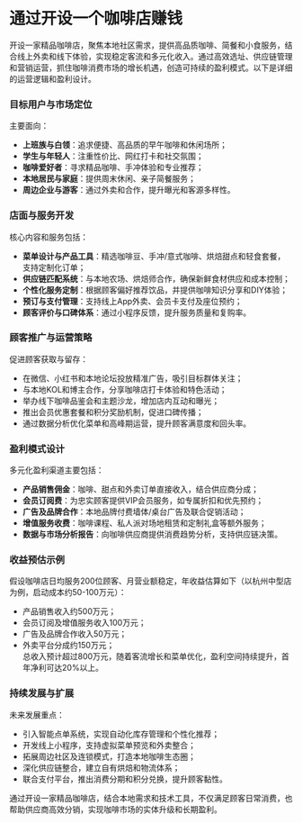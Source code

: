 # 通过开设一个咖啡店赚钱

开设一家精品咖啡店，聚焦本地社区需求，提供高品质咖啡、简餐和小食服务，结合线上外卖和线下体验，实现稳定客流和多元化收入。通过高效选址、供应链管理和营销运营，抓住咖啡消费市场的增长机遇，创造可持续的盈利模式。以下是详细的运营逻辑和盈利设计。

### 目标用户与市场定位  
主要面向：  
* **上班族与白领**：追求便捷、高品质的早午咖啡和休闲场所；  
* **学生与年轻人**：注重性价比、网红打卡和社交氛围；  
* **咖啡爱好者**：寻求精品咖啡、手冲体验和专业推荐；  
* **本地居民与家庭**：提供周末休闲、亲子简餐服务；  
* **周边企业与游客**：通过外卖和合作，提升曝光和客源多样性。

### 店面与服务开发  
核心内容和服务包括：  
* **菜单设计与产品工具**：精选咖啡豆、手冲/意式咖啡、烘焙甜点和轻食套餐，支持定制化订单；  
* **供应链匹配系统**：与本地农场、烘焙师合作，确保新鲜食材供应和成本控制；  
* **个性化服务定制**：根据顾客偏好推荐饮品，并提供咖啡知识分享和DIY体验；  
* **预订与支付管理**：支持线上App外卖、会员卡支付及座位预约；  
* **顾客评价与口碑体系**：通过小程序反馈，提升服务质量和复购率。

### 顾客推广与运营策略  
促进顾客获取与留存：  
* 在微信、小红书和本地论坛投放精准广告，吸引目标群体关注；  
* 与本地KOL和博主合作，分享咖啡店打卡体验和特色活动；  
* 举办线下咖啡品鉴会和主题沙龙，增加店内互动和曝光；  
* 推出会员优惠套餐和积分奖励机制，促进口碑传播；  
* 通过数据分析优化菜单和高峰期运营，提升顾客满意度和回头率。

### 盈利模式设计  
多元化盈利渠道主要包括：  
* **产品销售佣金**：咖啡、甜点和外卖订单直接收入，结合供应商分成；  
* **会员订阅费**：为忠实顾客提供VIP会员服务，如专属折扣和优先预约；  
* **广告及品牌合作**：本地品牌付费墙体/桌台广告及联合促销活动；  
* **增值服务收费**：咖啡课程、私人派对场地租赁和定制礼盒等额外服务；  
* **数据与市场分析报告**：向咖啡供应商提供消费趋势分析，支持供应链决策。

### 收益预估示例  
假设咖啡店日均服务200位顾客、月营业额稳定，年收益估算如下（以杭州中型店为例，启动成本约50-100万元）：  
* 产品销售收入约500万元；  
* 会员订阅及增值服务收入100万元；  
* 广告及品牌合作收入50万元；  
* 外卖平台分成约150万元；  
总收入预计超过800万元，随着客流增长和菜单优化，盈利空间持续提升，首年净利可达20%以上。

### 持续发展与扩展  
未来发展重点：  
* 引入智能点单系统，实现自动化库存管理和个性化推荐；  
* 开发线上小程序，支持虚拟菜单预览和外卖整合；  
* 拓展周边社区及连锁模式，打造本地咖啡生态圈；  
* 深化供应链整合，建立自有烘焙和物流体系；  
* 联合支付平台，推出消费分期和积分兑换，提升顾客黏性。

通过开设一家精品咖啡店，结合本地需求和技术工具，不仅满足顾客日常消费，也帮助供应商高效分销，实现咖啡市场的实体升级和长期盈利。
